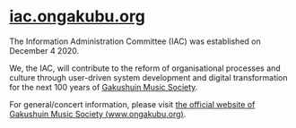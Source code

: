[iac.ongakubu.org](https://iac.ongakubu.org)
===
The Information Administration Committee (IAC) was established on December 4 2020.

We, the IAC, will contribute to the reform of organisational processes and culture through user-driven system development and digital transformation for the next 100 years of [Gakushuin Music Society](https://github.com/ongakubu).

For general/concert information, please visit [the official website of Gakushuin Music Society (www.ongakubu.org)](https://www.ongakubu.org/).
